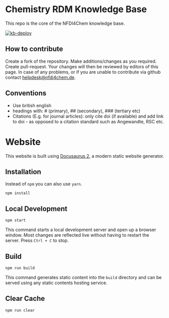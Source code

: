 # Chemistry RDM Knowledge Base

This repo is the core of the NFDI4Chem knowledge base.

[![kb-deploy](https://github.com/NFDI4Chem/knowledge_base/actions/workflows/deploy.yml/badge.svg?branch=main)](https://github.com/NFDI4Chem/knowledge_base/actions/workflows/deploy.yml)

## How to contribute

Create a fork of the repository. Make additions/changes as you required. Create pull-request. Your changes will then be reviewed by editors of this page. In case of any problems, or if you are unable to contribute via github contact helpdesk@nfdi4chem.de.

## Conventions

- Use british english
- headings with: # (primary), ## (secondary), ### (tertiary etc)
- Citations (E.g. for journal articles): only cite doi (if available) and add link to doi - as opposed to a citation standard such as Angewandte, RSC etc.

# Website

This website is built using [Docusaurus 2](https://docusaurus.io/), a modern static website generator.

## Installation
Instead of ```npm``` you can also use ```yarn```.

```console
npm install
```

## Local Development

```console
npm start
```

This command starts a local development server and open up a browser window. Most changes are reflected live without having to restart the server. Press ```Ctrl + C``` to stop.

## Build

```console
npm run build
```

This command generates static content into the `build` directory and can be served using any static contents hosting service.

## Clear Cache
```console
npm run clear
```
